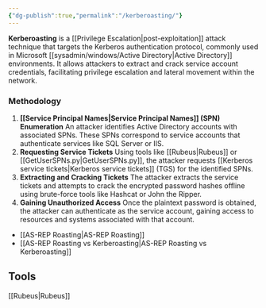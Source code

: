 ```yaml
---
{"dg-publish":true,"permalink":"/kerberoasting/"}
---
```


**Kerberoasting** is a [[Privilege Escalation\|post-exploitation]] attack technique that targets the Kerberos authentication protocol, commonly used in Microsoft [[sysadmin/windows/Active Directory\|Active Directory]] environments. It allows attackers to extract and crack service account credentials, facilitating privilege escalation and lateral movement within the network.

### Methodology

1. **[[Service Principal Names\|Service Principal Names]] (SPN) Enumeration**
   An attacker identifies Active Directory accounts with associated SPNs. These SPNs correspond to service accounts that authenticate services like SQL Server or IIS.
2. **Requesting Service Tickets**
   Using tools like [[Rubeus\|Rubeus]] or [[GetUserSPNs.py\|GetUserSPNs.py]], the attacker requests [[Kerberos service tickets\|Kerberos service tickets]] (TGS) for the identified SPNs.
3. **Extracting and Cracking Tickets**
   The attacker extracts the service tickets and attempts to crack the encrypted password hashes offline using brute-force tools like Hashcat or John the Ripper.
4. **Gaining Unauthorized Access**
   Once the plaintext password is obtained, the attacker can authenticate as the service account, gaining access to resources and systems associated with that account.
   
- [[AS-REP Roasting\|AS-REP Roasting]]
- [[AS-REP Roasting vs Kerberoasting\|AS-REP Roasting vs Kerberoasting]]

## Tools 

[[Rubeus\|Rubeus]]